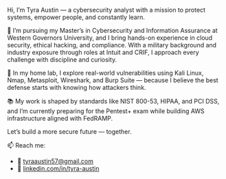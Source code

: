Hi, I’m Tyra Austin — a cybersecurity analyst with a mission to protect systems, empower people, and constantly learn.

🔐 I’m pursuing my Master’s in Cybersecurity and Information Assurance at Western Governors University, and I bring hands-on experience in cloud security, ethical hacking, and compliance. With a military background and industry exposure through roles at Intuit and CRIF, I approach every challenge with discipline and curiosity.

🧪 In my home lab, I explore real-world vulnerabilities using Kali Linux, Nmap, Metasploit, Wireshark, and Burp Suite — because I believe the best defense starts with knowing how attackers think.

📚 My work is shaped by standards like NIST 800-53, HIPAA, and PCI DSS, and I’m currently preparing for the Pentest+ exam while building AWS infrastructure aligned with FedRAMP.

Let’s build a more secure future — together.

📫 Reach me:  
- 💌 tyraaustin57@gmail.com  
- 💼 [linkedin.com/in/tyra-austin](https://linkedin.com/in/tyra-austin)
